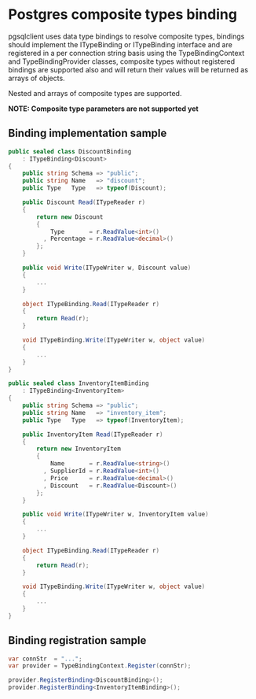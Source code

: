 # Postgres composite types binding

pgsqlclient uses data type bindings to resolve composite types, bindings should implement the ITypeBinding or ITypeBinding<T> interface and
are registered in a per connection string basis using the TypeBindingContext and TypeBindingProvider classes, composite types without registered 
bindings are supported also and will return their values will be returned as arrays of objects.

Nested and arrays of composite types are supported.

**NOTE: Composite type parameters are not supported yet**

## Binding implementation sample

```csharp
public sealed class DiscountBinding
    : ITypeBinding<Discount>
{
    public string Schema => "public";
    public string Name   => "discount";
    public Type   Type   => typeof(Discount);

    public Discount Read(ITypeReader r)
    {
        return new Discount
        {
            Type       = r.ReadValue<int>()
          , Percentage = r.ReadValue<decimal>()
        };
    }

    public void Write(ITypeWriter w, Discount value)
    {
        ...
    }

    object ITypeBinding.Read(ITypeReader r)
    {
        return Read(r);
    }

    void ITypeBinding.Write(ITypeWriter w, object value)
    {
        ...
    }
}

public sealed class InventoryItemBinding
    : ITypeBinding<InventoryItem>
{
    public string Schema => "public";
    public string Name   => "inventory_item";
    public Type   Type   => typeof(InventoryItem);

    public InventoryItem Read(ITypeReader r)
    {
        return new InventoryItem
        {
            Name       = r.ReadValue<string>()
          , SupplierId = r.ReadValue<int>()
          , Price      = r.ReadValue<decimal>()
          , Discount   = r.ReadValue<Discount>()
        };
    }

    public void Write(ITypeWriter w, InventoryItem value)
    {
        ...
    }

    object ITypeBinding.Read(ITypeReader r)
    {
        return Read(r);
    }

    void ITypeBinding.Write(ITypeWriter w, object value)
    {
        ...
    }
}
```

## Binding registration sample

```csharp
var connStr  = "...";
var provider = TypeBindingContext.Register(connStr);

provider.RegisterBinding<DiscountBinding>();
provider.RegisterBinding<InventoryItemBinding>();
```
